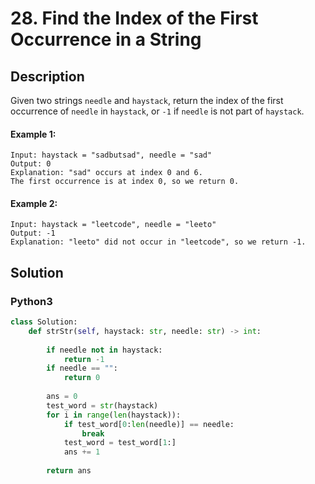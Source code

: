 # 28. Find the Index of the First Occurrence in a String

## Description
Given two strings `needle` and `haystack`, return the index of the first occurrence of `needle` in `haystack`, or `-1` if `needle` is not part of `haystack`.

#### Example 1:
```
Input: haystack = "sadbutsad", needle = "sad"
Output: 0
Explanation: "sad" occurs at index 0 and 6.
The first occurrence is at index 0, so we return 0.
```

#### Example 2:
```
Input: haystack = "leetcode", needle = "leeto"
Output: -1
Explanation: "leeto" did not occur in "leetcode", so we return -1.
```


## Solution

### Python3
```python
class Solution:
    def strStr(self, haystack: str, needle: str) -> int:
        
        if needle not in haystack:
            return -1
        if needle == "":
            return 0
        
        ans = 0
        test_word = str(haystack)
        for i in range(len(haystack)):
            if test_word[0:len(needle)] == needle:
                break
            test_word = test_word[1:]
            ans += 1
        
        return ans
```